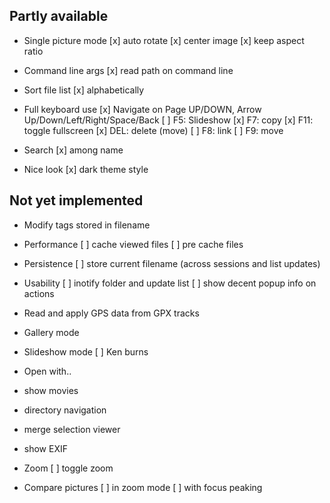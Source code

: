 Partly available
----------------

* Single picture mode
    [x] auto rotate
    [x] center image
    [x] keep aspect ratio

* Command line args
    [x] read path on command line

* Sort file list
    [x] alphabetically

* Full keyboard use
    [x] Navigate on Page UP/DOWN, Arrow Up/Down/Left/Right/Space/Back
    [ ] F5: Slideshow
    [x] F7: copy
    [x] F11: toggle fullscreen
    [x] DEL: delete (move)
    [ ] F8: link
    [ ] F9: move

* Search
    [x] among name

* Nice look
    [x] dark theme style


Not yet implemented
-------------------

* Modify tags stored in filename

* Performance
    [ ] cache viewed files
    [ ] pre cache files

* Persistence
    [ ] store current filename (across sessions and list updates)

* Usability
    [ ] inotify folder and update list
    [ ] show decent popup info on actions

* Read and apply GPS data from GPX tracks

* Gallery mode

* Slideshow mode
    [ ] Ken burns

* Open with..

* show movies

* directory navigation

* merge selection viewer

* show EXIF

* Zoom
    [ ] toggle zoom

* Compare pictures
    [ ] in zoom mode
    [ ] with focus peaking
